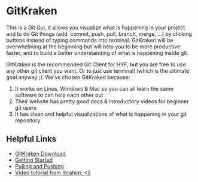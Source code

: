 # GitKraken

This is a Git Gui, it allows you visualize what is happening in your project and to do Git things (add, commit, push, pull, branch, merge, ...) by clicking buttons instead of typing commands into terminal. GitKraken will be overwhelming at the beginning but will help you to be more productive faster, and to build a better understanding of what is happening inside git.

GitKraken is the recommended Git Client for HYF, but you are free to use any other git client you want. Or to just use terminal! (which is the ultimate goal anyway ;). We've chosen GitKraken because:

1. It works on Linus, Windows & Mac so you can all learn the same software to can help each other out
2. Their website has pretty good docs & introductory videos for beginner git users
3. It has clean and helpful visualizations of what is happening in your git repository

## Helpful Links

-   [GitKraken Download](https://www.gitkraken.com/download)
-   [Getting Started](https://support.gitkraken.com/start-here/interface/)
-   [Pulling and Pushing](https://support.gitkraken.com/working-with-repositories/pushing-and-pulling/)
-   [Video tutorial from Ibrahim, <3](https://youtu.be/oQn3eSc7u_Y)
